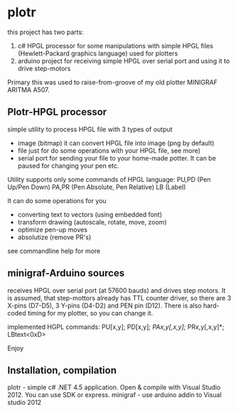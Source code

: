 plotr
=====

this project has two parts:
1. c# HPGL processor for some manipulations with simple HPGL files (Hewlett-Packard graphics language) used for plotters
2. arduino project for receiving simple HPGL over serial port and using it to drive step-motors

Primary this was used to raise-from-groove of my old plotter MINIGRAF ARITMA A507.

Plotr-HPGL processor
--------------
simple utility to process HPGL file with 3 types of output
- image (bitmap)
  it can convert HPGL file into image (png by default)
- file 
  just for do some operations with your HPGL file, see more)
- serial port
  for sending your file to your home-made potter. It can be paused for changing your pen etc.

Utility supports only some commands of HPGL language:
PU,PD (Pen Up/Pen Down)
PA,PR (Pen Absolute, Pen Relative)
LB (Label)

It can do some operations for you 
- converting text to vectors (using embedded font)
- transform drawing (autoscale, rotate, move, zoom)
- optimize pen-up moves
- absolutize (remove PR's)

see commandline help for more


minigraf-Arduino sources
---------------
receives HPGL over serial port (at 57600 bauds) and drives step motors.
It is assumed, that step-mottors already has TTL counter driver, so there are 3 X-pins (D7-D5), 3 Y-pins (D4-D2) and PEN pin (D12).
There is also hard-coded timing for my plotter, so you can change it.

implemented HGPL commands:
PU[x,y];
PD[x,y]*;
PAx,y[,x,y]*;
PRx,y[,x,y]*;
LBtext<0xD>

Enjoy

Installation, compilation
-------------------------
plotr - simple c# .NET 4.5 application. Open & compile with Visual Studio 2012. You can use SDK or express.
minigraf - use arduino addin to Visual studio 2012

